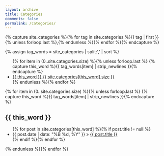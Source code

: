 ```yaml
---
layout: archive
title: Categories
comments: false
permalink: /categories/
---
```


{% capture site_categories %}{% for tag in site.categories %}{{ tag | first }}{% unless forloop.last %},{% endunless %}{% endfor %}{% endcapture %}
<!-- site_categories: {{ site_categories }} -->
{% assign tag_words = site_categories | split:',' | sort %}
<!-- tag_words: {{ tag_words }} -->

<div id="categories">
  <ul class="tag-box inline">
  {% for item in (0..site.categories.size) %}{% unless forloop.last %}
    {% capture this_word %}{{ tag_words[item] | strip_newlines }}{% endcapture %}
    <li><a href="#{{ this_word | cgi_escape }}">{{ this_word }} <span>{{ site.categories[this_word].size }}</span></a></li>
  {% endunless %}{% endfor %}
  </ul>

  {% for item in (0..site.categories.size) %}{% unless forloop.last %}
    {% capture this_word %}{{ tag_words[item] | strip_newlines }}{% endcapture %}
  <h2 id="{{ this_word | cgi_escape }}">{{ this_word }}</h2>
  <ul class="posts">
    {% for post in site.categories[this_word] %}{% if post.title != null %}
    <li itemscope><span class="entry-date"><time datetime="{{ post.date | date_to_xmlschema }}" itemprop="datePublished">{{ post.date | date: "%B %d, %Y" }}</time></span> &raquo; <a href="{{ reviews.url }}">{{ post.title }}</a></li>
    {% endif %}{% endfor %}
  </ul>
  {% endunless %}{% endfor %}
</div>